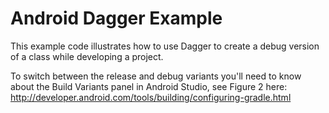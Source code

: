 # Android Dagger Example

This example code illustrates how to use Dagger to create a debug version of a class while developing a project.

To switch between the release and debug variants you'll need to know about the Build Variants panel in Android Studio, see Figure 2 here: http://developer.android.com/tools/building/configuring-gradle.html 
